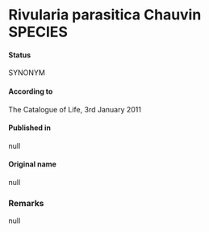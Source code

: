 # Rivularia parasitica Chauvin SPECIES

#### Status
SYNONYM

#### According to
The Catalogue of Life, 3rd January 2011

#### Published in
null

#### Original name
null

### Remarks
null